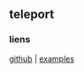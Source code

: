 ## teleport

### liens
[github](https://github.com/fernandojsg/aframe-teleport-controls) |
[examples](https://fernandojsg.com/aframe-teleport-controls/)